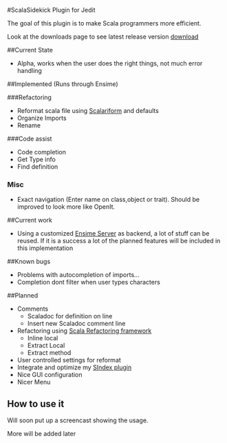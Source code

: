 #ScalaSidekick Plugin for Jedit

The goal of this plugin is to make Scala programmers more efficient.

Look at the downloads page to see latest release version [download](http://github.com/StefanE/ScalaSidekick/downloads)

##Current State
- Alpha, works when the user does the right things, not much error handling

##Implemented (Runs through Ensime)

###Refactoring
- Reformat scala file using [Scalariform](http://github.com/mdr/scalariform) and defaults
- Organize Imports
- Rename

###Code assist
- Code completion
- Get Type info
- Find definition

### Misc
- Exact navigation (Enter name on class,object or trait). Should be improved to look more like OpenIt.

##Current work
- Using a customized [Ensime Server](http://github.com/aemoncannon/ensime) as backend, a lot of stuff can be reused. If it is a success a lot of the planned features will be included in this implementation

##Known bugs
- Problems with autocompletion of imports...
- Completion dont filter when user types characters

##Planned

- Comments
  - Scaladoc for definition on line
  - Insert new Scaladoc comment line
- Refactoring using [Scala Refactoring framework](http://scala-refactoring.org/)
  - Inline local
  - Extract Local
  - Extract method
- User controlled settings for reformat
- Integrate and optimize my [SIndex plugin](http://github.com/StefanE/jEdit-with-Scala)
- Nice GUI configuration
- Nicer Menu

## How to use it

Will soon put up a screencast showing the usage.

More will be added later